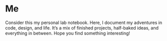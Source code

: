 # Me

Consider this my personal lab notebook. Here, I document my adventures in code, design, and life. It’s a mix of finished projects, half-baked ideas, and everything in between. Hope you find something interesting!
